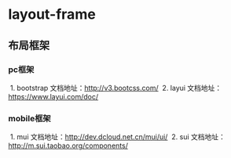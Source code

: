 # layout-frame
## 布局框架
### pc框架
  1. bootstrap 文档地址：http://v3.bootcss.com/
  2. layui 文档地址：https://www.layui.com/doc/
  
### mobile框架
  1. mui 文档地址：http://dev.dcloud.net.cn/mui/ui/
  2. sui 文档地址：http://m.sui.taobao.org/components/
  
